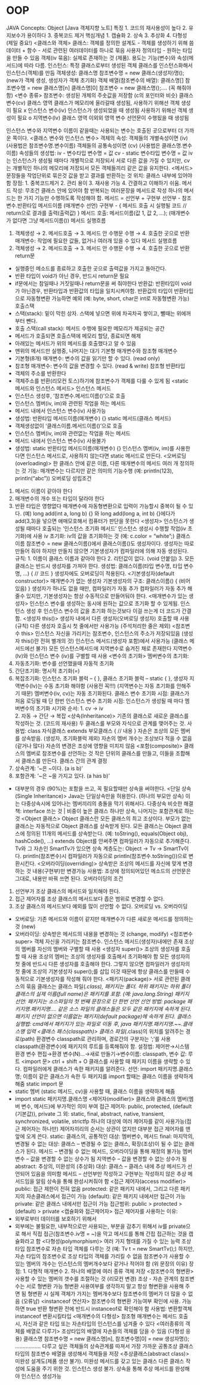 # OOP
JAVA Concepts: Object
[Java 객체지향 노트]
특징 1. 코드의 재사용성이 높다
        2. 유지보수가 용이하다
        3. 중복코드 제거
핵심개념 1. 캡슐화 2. 상속 3. 추상화 4. 다형성 (제일 중요!)
<클래스와 객체>
클래스: 객체를 정의한 설계도 - 객체를 생성하기 위해 씀
             데이터 + 함수 - 서로 관련된 여러데이터를 하나로 묶음
             사용자 정의타입 - 원하는 타입을 만들 수 있음
객체(iv 묶음): 실제로 존재하는 것 (제품). 용도는 기능(변수)와 속성(메서드)에 따라 다름.
인스턴스: 특정 클래스로부터 생성된 객체
클래스를 인스턴스화해서 인스턴스(객체)를 만듬
객체생성: 클래스명 참조변수명 = new 클래스(생성자)명(); (new가 객체 생성, 생성자가 객체 초기화)
객체 배열(참조변수의 배열): 클래스명[] 참조변수명 = new 클래스명[n] 
                                                            클래스명[0] 참조변수 = new 클래스명();.... (꼭 해줘야함)
<변수 종류>
참조변수: 생성된 개체의 주솟값을 저장함 (c의 포인터와 비슷)
클래스 변수(cv)
클래스 영역
클래스가 메모리에 올라갈때 생성됨, 사용하기 위해선 객체 생성이 필요 x
인스턴스 변수(iv)
인스턴스가 생성되었을 때 생성됨
사용하기 위해선 객체 생성이 필요 o
지역변수(lv)
클래스 영역 이외외 영역
변수 선언문이 수행됬을 때 생성됨


인스턴스 변수와 지역변수 이름이 같을때는 사용되는 변수는 호출된 곳으로부터 더 가까운 쪽이다.
<클래스 변수와 인스턴스 변수>
객체의 속성: 객체들의 개별속성이면 (iv) (사용법은 참조변수명.변수이름)
       객체들의 공통속성이면 (cv) (사용법은 클래스명.변수이름)
속성들의 생성법: iv - 변수타입 변수명 = 값
                            cv - static 변수타입 변수명 = 값
iv는 인스턴스가 생성될 때마다 개별적으로 저장되서 서로 다른 값을 가질 수 있지만,
cv는 개별적인 하나의 메모리에 저장되서 모든 객체들끼리 같은 값을 유지한다. 
<메서드> 
문장들을 작업단위로 묶은것
값을 받고 결과를 반환하는 것
위치: 클래스 내부에 있어야 함
장점: 1. 중복코드제거
          2. 관리 용이
          3. 재사용 가능
          4. 간결하고 이해하기 쉬움.
메서드 작성: 무조건 클래스 안에 있어야 함
                     반복되는 여러문장을 메서드로 작성
                     하나의 메서드는 한 가지 기능만 수행하도록 작성해야 함.
메서드 = 선언부 + 구현부
선언부 -  참조변수.반환타입 메서드이름 (매개변수 선언)
구현부 -  {
     메서드 호출 시 실행될 코드 // return으로 결과를 출력(출력값) 
               }
메서드 호출: 메서드이름(값 1, 값 2, …); (매개변수가 없다면 그냥 메서드이름())
메서드 실행흐름
1. 객체생성 → 2. 메서드호출 → 3. 메서드 안 수행문 수행 → 4. 호출한 곳으로 반환
매개변수: 작업에 필요한 값들, 없거나 여러개 있을 수 있다 
메서드 실행흐름
1. 객체생성 → 2. 메서드호출 → 3. 메서드 안 수행문 수행 → 4. 호출한 곳으로 반환
return문
- 실행중인 메소드를 종료하고 호출한 곳으로 출력값을 가지고 돌아간다.
- 반환 타입이 void가 아닌 경우, 반드시 return문 필요
- if문에서는 참일때나 거짓일때나 return문을 써 줘야한다
반환값: 반환타입이 void가 아닌경우, 반환타입과 반환값의 타입을 일치시켜야함. 반환값의 타입이 반환타입으로 자동형변환 가능하면 예외 (예: byte, short, char은 int로 자동형변환 가능)
호출스택
- 스택(stack): 밑이 막힌 상자. 스택에 넣으면 위에 차곡차곡 쌓이고, 뺄때는 위에꺼부터 뺀다.
- 호출 스택(call stack): 메서드 수행에 필요한 메모리가 제공되는 공간
- 메서드가 호출되면 호출스택에 메모리 할당, 종료되면 해제
- 아래있는 메서드가 위의 메서드를 호출했다고 알 수 있음
- 맨위의 메서드만 실행중, 나머지는 대기
기본형 매개변수와 참조형 매개변수
- 기본형(8개) 매개변수: 변수의 값을 읽기만 할 수 있다. (read only)
- 참조형 매개변수: 변수의 값을 변경할 수 있다. (read & write)
참조형 반환타입
- 객체의 주소를 반환한다
- 객체주소를 반환(리모컨 토스)하기에 참조변수가 객체를 다룰 수 있게 됨
<static 메서드와 인스턴스 메서드>
인스턴스 메서드
- 인스턴스 생성후, ‘참조변수.메서드이름()’으로 호출
- 인스턴스 멤버(iv, im)와 관련된 작업을 하는 메서드
- 메서드 내에서 인스턴스 변수(iv) 사용가능
- 생성법: 반환타입 메서드이름(매개변수) {}
static 메서드(클래스 메서드)
- 객체생성없이 ‘클래스이름.메서드이름()’으로 호출
- 인스턴스 멤버(iv, im)와 관련없는 작업을 하는 메서드
- 메서드 내에서 인스턴스 변수(iv) 사용불가
- 생성법: static 반환타입 메서드이름(매개변수) {}
인스턴스 멤버(iv, im)를 사용한다면 인스턴스 메서드로, 사용하지 않는다면 static 메서드로 만든다.
<오버로딩(overloading)>
한 클래스 안에 같은 이름, 다른 매개변수의 메서드 여러 개 정의하는 것
기능: 매개변수는 다르지만 같은 의미의 기능수행 (예: println(123), println(“abc”))
오버로딩 성립조건
1. 메서드 이름이 같아야 한다
2. 매개변수의 개수 또는 타입이 달라야 한다
3. 반환 타입은 영향없다
매개변수에 자동형변환으로 입력이 가능할시 중복이 될 수 있다. 
(예) long add(int a, long b) {} 와 long add(long a, int b) {}에다가 add(3,3)을 넣으면 애매모호해서 컴퓨터가 판단을 못한다
<생성자>
인스턴스가 생성될 때마다 호출되는 ‘인스턴스 초기화 메서드’
인스턴스 생성시 수행할 작업(iv 초기화)에 사용
iv 초기화: iv의 값을 초기화하는 것 (예: c.color = “white”;)
클래스이름 참조변수 = new 클래스이름()에서 클래스이름()도 생성자이다.
생성자는 따로 만들어 줘야 하지만 만들지 않으면 기본생성자가 컴파일러에 의해 자동 생성된다.
규칙: 1. 이름이 클래스 이름과 같아야 한다
          2. 리턴값이 없다. (void 안붙임)
          3. 모든 클래스는 반드시 생성자를 가져야 한다.
생성법: 클래스이름(타입 변수명, 타입 변수명, …) { // 코드 }
생성자에도 오버로딩이 적용된다. 
<기본생성자(default constructor)>
매개변수가 없는 생성자
기본생성자의 구조: 클래스이름() { (비어있음) } 
생성자가 하나도 없을 때만, 컴파일러가 자동 추가 
컴파일러가 자동 추가 해줄수 있지만, 기본생성자는 항상 수동적으로 만들어둬야 한다.
<매개변수가 있는 생성자>
인스턴스 변수를 생성하는 동시에 원하는 값으로 초기화 할 수 있게됨.
인스턴스 생성 후 인스턴스 변수의 값을 초기화 하는것보다 이걸 쓰는게 더 코드가 간결함.
<생성자 this()>
생성자 내에서 다른 생성자(오버로딩 생성자) 호출할 때 사용 (규칙)
다른 생성자 호출시 첫 줄에서만 사용가능 (주석처리한 줄은 제외)
<참조변수 this>
인스턴스 자신을 가리키는 참조변수, 인스턴스의 주소가 저장되있음 (생성자 this()란 전혀 별개의 것)
인스턴스 메서드(생성자 포함)에서 사용가능 (클래스 메서드에선 불가)
모든 인스턴스메서드에 지역변수로 숨겨진 채로 존재한다
지역변수(lv)와 인스턴스 변수 (iv)를 구별할 때 사용
<변수의 초기화>
멤버변수의 초기화: 
1. 자동초기화: 변수를 선언했을때 자동적 초기화
2. 간단초기화: 명시적 초기화(=)
3. 복잡초기화: 인스턴스 초기화 블럭 – { }, 클래스 초기화 블럭 – static { }, 생성자
지역변수(lv)는 수동 초기화 해야함 (사용전 꼭!!!) (지역변수는 자동 초기화를 안해주기 때문)
멤버변수(iv, cv)는 자동 초기화된다.
클래스 변수 초기화 시점: 클래스가 처음 로딩될 때 단 한번
인스턴스 변수 초기화 시점: 인스턴스가 생성될 때 마다
멤버변수의 초기화 시기와 순서: 1. cv → iv  
                                                   2. 자동 → 간단 → 복잡
<상속(Inheritance)>
기존의 클래스로 새로운 클래스를 작성하는 것. (코드의 재사용)
두 클래스를 부모와 자식으로 관계를 맺어주는 것.
사용법: class 자식클래스 extends 부모클래스 { // 내용 }
자손은 조상의 모든 멤버를 상속받음. (생성자, 초기화블럭 제외)
자손의 멤버 개수는 조상보다 적을 수 없음 (같거나 많다)
자손의 변경은 조상에 영향을 미치지 않음
<포함(composite)>
클래스의 멤버로 참조변수를 선언하는 것
작은 단위의 클래스를 만들고, 이들을 조합해서 클래스를 만든다.
클래스 간의 관계 결정
1. 상속관계: ‘~은 ~이다. (a is b)’ 
2. 포함관계: ‘~은 ~을 가지고 있다. (a has b)’
- 대부분의 경우 (90%)는 포함을 쓰고, 꼭 필요할때만 상속을 써야한다.
<단일 상속(Single Inheritance)>
Java는 단일상속만을 허용한다. (하나의 부모만 상속)
이는 다중상속시에 있어나는 멤버끼리의 충돌을 막기 위해서다.
다중상속 비슷한 해결책: interface 쓰는 것 | 비중이 높은 클래스 하나만 상속, 나머지는 포함관계로 하는 것
<Object 클래스>
Object 클래스란 모든 클래스의 최고 조상이다.
부모가 없는 클래스는 자동적으로 Object 클래스를 상속받게 된다.
모든 클래스는 Object 클래스에 정의된 11개의 메서드를 상속받는다. 
(예: toString(), equals(Object obj), hashCode(), …)
extends Object를 안써주면 컴파일러가 자동으로 추가해준다.
Tv와 그 자손인 SmartTv가 있으면 상속 계층도는: Object → Tv → SmartTv이다.
println(참조변수)시 컴파일러가 자동으로 println(참조변수.toString())으로 변환시킨다. 
<오버라이딩(overriding)>
상속받은 조상의 메서드를 자신에 맞게 변경하는 것
내용(구현부)만 변경가능
사용법: 조상에 정의되어있던 메소드의 선언문은 그대로, 내용만 바꿔 쓰면 된다.
오버라이딩의 조건
1. 선언부가 조상 클래스의 메서드와 일치해야 한다.
2. 접근 제어자를 조상 클래스의 메서드보다 좁은 범위로 변경할 수 없다.
3. 조상 클래스의 메서드보다 예외를 많이 선언할 수 없다.
오버로딩 vs. 오버라이딩
- 오버로딩: 기존 메서드와 이름이 같지만 매개변수가 다른 새로운 메서드를 정의하는것 (new)
- 오버라이딩: 상속받은 메서드의 내용을 변경하는 것 (change, modify)
<참조변수 super>
객체 자신을 가리키는 참조변수. 인스턴스 메서드(생성자)내에만 존재
조상의 멤버를 자신의 멤버와 구별할 때 사용
<생성자 super()>
조상의 생성자를 호출할 때 사용
조상의 멤버는 조상의 생성자를 호출해서 초기화해야 함
모든 생성자의 첫 줄에 반드시 다른 생성자를 호출해야 한다. 
그렇지 않으면 컴파일러가 생성자의 첫 줄에 조상의 기본생성자 super();를 삽입
이것 때문에 항상 클래스를 만들때 수동적으로 기본생성자를 작성해 줘야 한다.
<패키지(package)>
서로 관련된 클래스의 묶음
클래스는 클래스 파일(*.class), 패키지는 폴더. 하위 패키지는 하위 폴더
클래스의 실제 이름(full name)은 패키지를 포함. (예: java.lang.String)
패키지 선언: 패키지는 소스파일의 첫 번째 문장으로 단 한번 선언
선언 방법: package 패키지명.패키지명….
같은 소스 파일의 클래스들은 모두 같은 패키지에 속하게 된다.
패키지 선언이 없으면 이름없는 패키지(default package)에 속하게 된다.
클래스 실행법: cmd에서 패키지가 있는 파일로 이동 후, java 패키지명.패키지명.~~.클래스명 입력
<클래스 패스(classpath)>
클래스 파일(*.class)의 위치를 알려주는 경로(path)
환경변수 classpath로 관리하며, 경로간의 구분자는 ‘;’를 사용
classpath(환경변수)에 패키지의 루트를 등록해줘야 함.
설정법: 제어판→시스템 환경 변수 편집→환경 변수(N)...→새로 만들기→변수이름: classpath, 변수 값: 루트
<import 문> ctrl + shift + O
클래스를 사용할 때 패키지 이름을 생략할 수 있다.
컴파일러에게 클래스가 속한 패키지를 알려준다.
선언: import 패키지명.클래스명;
이름이 같은 클래스가 속한 두 패키지를 import 할때는 클래스 이름을 생략하게 해줌
static import 문
- static 멤버 (static 메서드, cv)을 사용할 때, 클래스 이름을 생략하게 해줌
- import static 패키지명.클래스명
<제어자(modifier)>
클래스와 클래스의 멤버(멤버 변수, 메서드)에 부가적인 의미 부여
접근 제어자: public, protected, (default (기본값)), private
그 외: static, final, abstract, native, transient, synchronized, volatile, strictfp
하나의 대상에 여러 제어자를 같이 사용가능(접근 제어자는 하나만)
제어자끼리의 순서는 상관이 없지만 대부분 접근 제어자를 맨 앞에 오게 쓴다.
static: 클래스의, 공통적인
           대상: 멤버변수, 메서드
final: 마지막의, 변경될 수 없는
         대상: 클래스 – 변경될 수 없는 클래스, 확장(조상)이 될 수 없는 클래스가 된다.
                  메서드 – 변경될 수 없는 메서드, 오버라이딩을 통해 재정의 불가능
                  멤버변수 – 값을 변경할 수 없는 상수가 됨
                  지역변수 – 값을 변경할 수 없는 상수가 됨 
abstract: 추상의, 미완성의 (추상화)
               대상: 클래스 – 클래스 내에 추상 메서드가 선언되어 있음을 의미함
                        메서드 – 선언부만 작성하고 구현부는 작성하지 않은 추상 메서드임을 알림
               상속을 통해 완성시켜줘야 함
<접근 제어자(access modifier)>
public: 접근 제한이 전혀 없음
protected: 같은 패키지 내에서, 그리고 다른 패키지의 자손클래스에서 접근이 가능
(default): 같은 패키지 내에서만 접근이 가능
private: 같은 클래스 내에서만 접근이 가능
접근범위: public > protected > (default) > private
<캡슐화와 접근제어자>
접근 제어자를 사용하는 이유: 
- 외부로부터 데이터를 보호하기 위해서
- 외부에는 불필요한, 내부적으로만 사용되는, 부분을 감추기 위해서
iv를 private으로 해서 직접 접근(참조변수.iv명 = ~)을 막고 메서드를 통해 간접 접근하는 것을 캡슐화라고 함
<다형성(polymorphism)>
여러 가지 형태를 가질 수 있는 능력
조상 타입 참조변수로 자손 타입 객체를 다루는 것  (예: Tv t = new SmartTv();)
하지만, 자손 타입의 참조변수로 조상 타입의 객체를 가리킬 수 없음
참조변수가 사용할 수 있는 멤버의 개수는 인스턴스의 멤버개수보다 같거나 적어야 함 (위 문장의 이유)
장점: 1. 다형적 매개변수
         2. 하나의 배열에 여러 종류 객체 저장
<참조변수의 형변환>
사용할 수 있는 멤버의 갯수를 조절하는 것 (리모컨 변경)
조상 - 자손 관계의 참조변수는 서로 형변환 가능
형변환 사용여부를 생각하지 말고 항상 형변환을 사용해 주면 됨
형변환 시 실제 객체가 가지는 멤버개수보다 참조변수의 멤버가 더 많을 수 없음 (오류남)
<instanceof 연산자>
참조변수의 형변환 가능여부 확인에 사용. 가능하면 true 반환
형변환 전에 반드시 instanceof로 확인해야 함
사용법: 변환할객체 instanceof 변환시킬타입
<매개변수의 다형성>
참조형 매개변수는 메서드 호출시, 자신과 같은 타입 또는 자손타입의 인스턴스를 넘겨줄 수 있다
<여러종류의 객체를 배열로 다루기>
조상타입의 배열에 자손들의 객체를 담을 수 있음 (다형성 응용)
클래스명 참조변수명 = new 클래스명[n], 참조변수명[0] = new 생성자명(); ……………..
다루고 싶은 객체들의 상속관계를 따져서 가장 가까운 공통조상 클래스타입의 참조변수 배열을 생성해서 객체들을 저장
<추상클래스(abstract class)>
미완성 설계도(제품 생산 불가). 미완성 메서드를 갖고 있는 클래스
다른 클래스 작성에 도움을 주기 위한 것. 인스턴스 생성 불가.
상속을 통해 추상 메서드를 완성해야 인스턴스 생성가능
